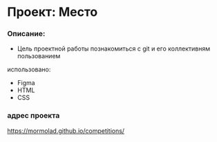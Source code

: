 # Проект: Место

### Описание:

- Цель проектной работы познакомиться с git и его коллективням пользованием

использовано:

- Figma
- HTML
- CSS

### адрес проекта
https://mormolad.github.io/competitions/
